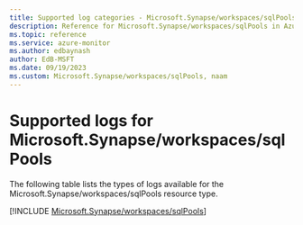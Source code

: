 ```yaml
---
title: Supported log categories - Microsoft.Synapse/workspaces/sqlPools
description: Reference for Microsoft.Synapse/workspaces/sqlPools in Azure Monitor Logs.
ms.topic: reference
ms.service: azure-monitor
ms.author: edbaynash
author: EdB-MSFT
ms.date: 09/19/2023
ms.custom: Microsoft.Synapse/workspaces/sqlPools, naam
---
```





# Supported logs for Microsoft.Synapse/workspaces/sqlPools  
The following table lists the types of logs available for the Microsoft.Synapse/workspaces/sqlPools resource type.
  
  
[!INCLUDE [Microsoft.Synapse/workspaces/sqlPools](./includes/Microsoft-Synapse-workspaces-sqlPools-logs-include.md)]
  
